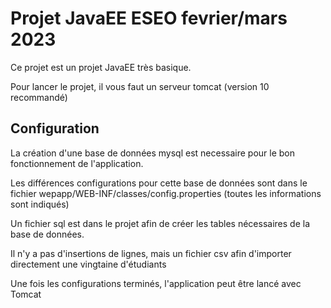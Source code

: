 # Projet JavaEE ESEO fevrier/mars 2023

Ce projet est un projet JavaEE très basique.

Pour lancer le projet, il vous faut un serveur tomcat (version 10 recommandé)

## Configuration

La création d'une base de données mysql est necessaire pour le bon fonctionnement de l'application.

Les différences configurations pour cette base de données sont dans le fichier wepapp/WEB-INF/classes/config.properties (toutes les informations sont indiqués)

Un fichier sql est dans le projet afin de créer les tables nécessaires de la base de données.

Il n'y a pas d'insertions de lignes, mais un fichier csv afin d'importer directement une vingtaine d'étudiants

Une fois les configurations terminés, l'application peut être lancé avec Tomcat
